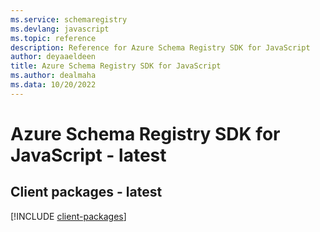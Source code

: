 ```yaml
---
ms.service: schemaregistry
ms.devlang: javascript
ms.topic: reference
description: Reference for Azure Schema Registry SDK for JavaScript
author: deyaaeldeen
title: Azure Schema Registry SDK for JavaScript
ms.author: dealmaha
ms.data: 10/20/2022
---
```

# Azure Schema Registry SDK for JavaScript - latest

## Client packages - latest
[!INCLUDE [client-packages](schema-registry-client-index.md)]